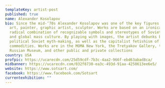 ```yaml
---
templateKey: artist-post
published: true
name: Alexander Kosolapov
bio: Since the mid-‘70s Alexander Kosolapov was one of the key figures of social
  art, painter, graphic artist, sculptor. Works are based on an ironically
  radical combination of recognizable symbols and stereotypes of Soviet ideology
  and global mass culture. By playing with images, the artist debunks both the
  political Soviet myth-making, as well as the capitalist fetishism of
  commodities. Works are in the MOMA New York, the Tretyakov Gallery, the
  Russian Museum, and other public and private collections
country: USA
profpic: https://ucarecdn.com/25d59cdf-7b3c-4aa2-966f-ebd63abad8ca/
midbanner: https://ucarecdn.com/032f8730-ea3c-493d-91aa-4258613ee6e5/
website: https://www.sotsart.com/
facebook: https://www.facebook.com/Sotsart
currentexhibition: ""
---
```


